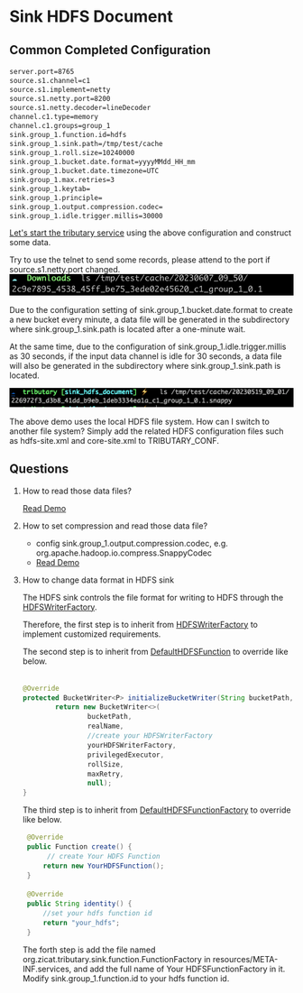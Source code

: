 # Sink HDFS Document

## Common Completed Configuration

```properties
server.port=8765
source.s1.channel=c1
source.s1.implement=netty
source.s1.netty.port=8200
source.s1.netty.decoder=lineDecoder
channel.c1.type=memory
channel.c1.groups=group_1
sink.group_1.function.id=hdfs
sink.group_1.sink.path=/tmp/test/cache
sink.group_1.roll.size=10240000
sink.group_1.bucket.date.format=yyyyMMdd_HH_mm
sink.group_1.bucket.date.timezone=UTC
sink.group_1.max.retries=3
sink.group_1.keytab=
sink.group_1.principle=
sink.group_1.output.compression.codec=
sink.group_1.idle.trigger.millis=30000
```

[Let's start the tributary service](../../doc/user_guide.md) using the above configuration and construct some data.

Try to use the telnet to send some records, please attend to the port if source.s1.netty.port changed.
![image](../../doc/picture/sink_hdfs_telnet.png)


Due to the configuration setting of sink.group_1.bucket.date.format to create a new bucket every minute, a data file will be generated in the subdirectory where sink.group_1.sink.path is located after a one-minute wait.

At the same time, due to the configuration of sink.group_1.idle.trigger.millis as 30 seconds, if the input data channel is idle for 30 seconds, a data file will also be generated in the subdirectory where sink.group_1.sink.path is located.

![image](../../doc/picture/sink_hdfs_ouput_file.png)

The above demo uses the local HDFS file system. How can I switch to another file system? Simply add the related HDFS configuration files such as hdfs-site.xml and core-site.xml to TRIBUTARY_CONF.

## Questions

1. How to read those data files?
  
   [Read Demo](../../sample-code/src/main/java/org/zicat/tributary/demo/sink/HDFSSinkFileReader.java)
   
2. How to set compression and read those data file?
    
    - config sink.group_1.output.compression.codec, e.g. org.apache.hadoop.io.compress.SnappyCodec
    - [Read Demo](../../sample-code/src/main/java/org/zicat/tributary/demo/sink/HDFSSinkSnappyFileReader.java)    
   
3. How to change data format in HDFS sink

   The HDFS sink controls the file format for writing to HDFS through the [HDFSWriterFactory](src/main/java/org/zicat/tributary/sink/hdfs/HDFSWriterFactory.java).
   
   Therefore, the first step is to inherit from [HDFSWriterFactory](src/main/java/org/zicat/tributary/sink/hdfs/HDFSWriterFactory.java) to implement customized requirements.
   
   The second step is to inherit from [DefaultHDFSFunction](src/main/java/org/zicat/tributary/sink/hdfs/DefaultHDFSFunction.java) to override like below.
   
   ```java
   
   @Override
   protected BucketWriter<P> initializeBucketWriter(String bucketPath, String realName) {
           return new BucketWriter<>(
                   bucketPath,
                   realName,
                   //create your HDFSWriterFactory 
                   yourHDFSWriterFactory,
                   privilegedExecutor,
                   rollSize,
                   maxRetry,
                   null);
   }
   ```
   
   The third step is to inherit from [DefaultHDFSFunctionFactory](src/main/java/org/zicat/tributary/sink/hdfs/DefaultHDFSFunctionFactory.java) to override like below. 
   
   ```java
    @Override
    public Function create() {
         // create Your HDFS Function
        return new YourHDFSFunction();
    }

    @Override
    public String identity() {
        //set your hdfs function id
        return "your_hdfs";
    }
   ```

    The forth step is add the file named org.zicat.tributary.sink.function.FunctionFactory in resources/META-INF.services, and add the full name of Your HDFSFunctionFactory in it. 
    Modify sink.group_1.function.id to your hdfs function id.
   
  
   
